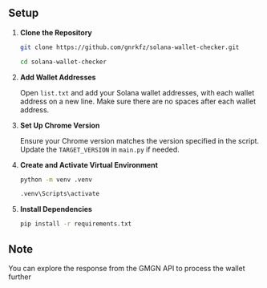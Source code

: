 ## Setup

1. **Clone the Repository**

   ```bash
   git clone https://github.com/gnrkfz/solana-wallet-checker.git
   ```
   ```bash
   cd solana-wallet-checker
   ```

3. **Add Wallet Addresses**

   Open `list.txt` and add your Solana wallet addresses, with each wallet address on a new line.
   Make sure there are no spaces after each wallet address.

4. **Set Up Chrome Version**

   Ensure your Chrome version matches the version specified in the script. Update the `TARGET_VERSION` in `main.py` if needed.

6. **Create and Activate Virtual Environment**

   ```bash
   python -m venv .venv
   ```
   ```bash
   .venv\Scripts\activate
   ```

8. **Install Dependencies**

   ```bash
   pip install -r requirements.txt
   ```

## Note

You can explore the response from the GMGN API to process the wallet further
